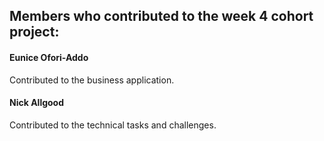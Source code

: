 ## Members who contributed to the week 4 cohort project:

#### Eunice Ofori-Addo
Contributed to the business application.

#### Nick Allgood
Contributed to the technical tasks and challenges.
